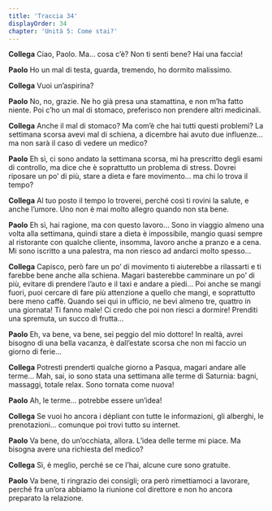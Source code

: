```yaml
---
title: 'Traccia 34'
displayOrder: 34
chapter: 'Unità 5: Come stai?'
---
```


**Collega** Ciao, Paolo. Ma... cosa c’è? Non ti senti bene? Hai una faccia!

**Paolo** Ho un mal di testa, guarda, tremendo, ho dormito malissimo.

**Collega** Vuoi un’aspirina?

**Paolo** No, no, grazie. Ne ho già presa una stamattina, e non m’ha fatto niente. Poi c’ho un mal di stomaco, preferisco non prendere altri medicinali.

**Collega** Anche il mal di stomaco? Ma com’è che hai tutti questi problemi? La settimana scorsa avevi mal di schiena, a dicembre hai avuto due influenze... ma non sarà il caso di vedere un medico?

**Paolo** Eh sì, ci sono andato la settimana scorsa, mi ha prescritto degli esami di controllo, ma dice che è soprattutto un problema di stress. Dovrei riposare un po’ di più, stare a dieta e fare movimento... ma chi lo trova il tempo?

**Collega** Al tuo posto il tempo lo troverei, perché così ti rovini la salute, e anche l’umore. Uno non è mai molto allegro quando non sta bene.

**Paolo** Eh sì, hai ragione, ma con questo lavoro... Sono in viaggio almeno una volta alla settimana, quindi stare a dieta è impossibile, mangio quasi sempre al ristorante con qualche cliente, insomma, lavoro anche a pranzo e a cena. Mi sono iscritto a una palestra, ma non riesco ad andarci molto spesso...

**Collega** Capisco, però fare un po’ di movimento ti aiuterebbe a rilassarti e ti farebbe bene anche alla schiena. Magari basterebbe camminare un po’ di più, evitare di prendere l’auto e il taxi e andare a piedi... Poi anche se mangi fuori, puoi cercare di fare più attenzione a quello che mangi, e soprattutto bere meno caffè. Quando sei qui in ufficio, ne bevi almeno tre, quattro in una giornata! Ti fanno male! Ci credo che poi non riesci a dormire! Prenditi una spremuta, un succo di frutta...

**Paolo** Eh, va bene, va bene, sei peggio del mio dottore! In realtà, avrei bisogno di una bella vacanza, è dall’estate scorsa che non mi faccio un giorno di ferie...

**Collega** Potresti prenderti qualche giorno a Pasqua, magari andare alle terme... Mah, sai, io sono stata una settimana alle terme di Saturnia: bagni, massaggi, totale relax. Sono tornata come nuova!

**Paolo** Ah, le terme... potrebbe essere un’idea!

**Collega** Se vuoi ho ancora i dépliant con tutte le informazioni, gli alberghi, le prenotazioni... comunque poi trovi tutto su internet.

**Paolo** Va bene, do un’occhiata, allora. L’idea delle terme mi piace. Ma bisogna avere una richiesta del medico?

**Collega** Sì, è meglio, perché se ce l’hai, alcune cure sono gratuite.

**Paolo** Va bene, ti ringrazio dei consigli; ora però rimettiamoci a lavorare, perché fra un’ora abbiamo la riunione col direttore e non ho ancora preparato la relazione.
